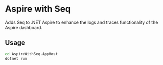 Aspire with Seq
===============

Adds Seq to .NET Aspire to enhance the logs and traces functionality of the Aspire dashboard.

Usage
----

```sh
cd AspireWithSeq.AppHost
dotnet run
```